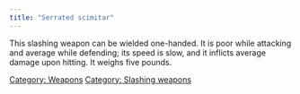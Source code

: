 ```yaml
---
title: "Serrated scimitar"
---
```


This slashing weapon can be wielded one-handed. It is poor while
attacking and average while defending; its speed is slow, and it
inflicts average damage upon hitting. It weighs five pounds.

[Category: Weapons](Category:_Weapons "wikilink") [Category: Slashing
weapons](Category:_Slashing_weapons "wikilink")
